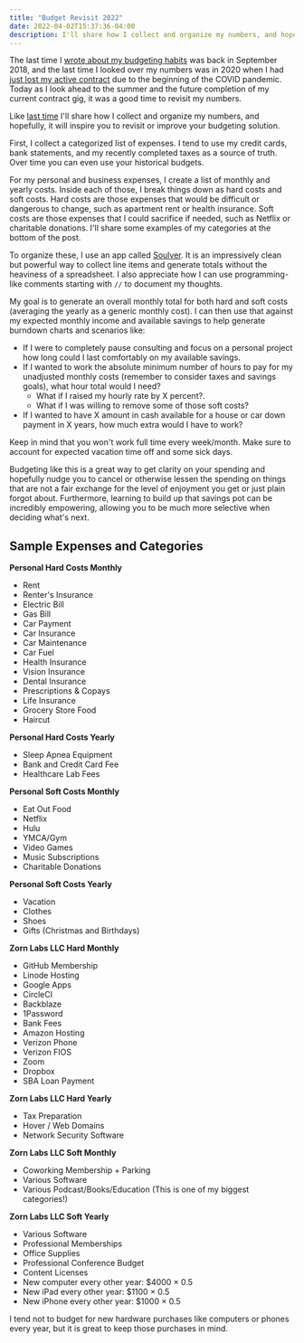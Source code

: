 ```yaml
---
title: "Budget Revisit 2022"
date: 2022-04-02T15:37:36-04:00
description: I'll share how I collect and organize my numbers, and hopefully, it will inspire you to revisit or improve your budgeting solution.
---
```


The last time I [wrote about my budgeting habits][1] was back in September 2018, and the last time I looked over my numbers was in 2020 when I had [just lost my active contract][2] due to the beginning of the COVID pandemic. Today as I look ahead to the summer and the future completion of my current contract gig, it was a good time to revisit my numbers. 

[1]: https://mikezornek.com/posts/2018/9/self-employment-estimate-numbers/
[2]: https://mikezornek.com/posts/2020/4/personal-lockdown-update/

Like [last time][1] I'll share how I collect and organize my numbers, and hopefully, it will inspire you to revisit or improve your budgeting solution. 

First, I collect a categorized list of expenses. I tend to use my credit cards, bank statements, and my recently completed taxes as a source of truth. Over time you can even use your historical budgets. 

For my personal and business expenses, I create a list of monthly and yearly costs. Inside each of those, I break things down as hard costs and soft costs. Hard costs are those expenses that would be difficult or dangerous to change, such as apartment rent or health insurance. Soft costs are those expenses that I could sacrifice if needed, such as Netflix or charitable donations. I'll share some examples of my categories at the bottom of the post.

To organize these, I use an app called [Soulver]. It is an impressively clean but powerful way to collect line items and generate totals without the heaviness of a spreadsheet. I also appreciate how I can use programming-like comments starting with `//` to document my thoughts.

[Soulver]: https://soulver.app/

My goal is to generate an overall monthly total for both hard and soft costs (averaging the yearly as a generic monthly cost). I can then use that against my expected monthly income and available savings to help generate burndown charts and scenarios like: 

* If I were to completely pause consulting and focus on a personal project how long could I last comfortably on my available savings. 
* If I wanted to work the absolute minimum number of hours to pay for my unadjusted monthly costs (remember to consider taxes and savings goals), what hour total would I need? 
    * What if I raised my hourly rate by X percent?. 
    * What if I was willing to remove some of those soft costs?
* If I wanted to have X amount in cash available for a house or car down payment in X years, how much extra would I have to work?

Keep in mind that you won't work full time every week/month. Make sure to account for expected vacation time off and some sick days.

Budgeting like this is a great way to get clarity on your spending and hopefully nudge you to cancel or otherwise lessen the spending on things that are not a fair exchange for the level of enjoyment you get or just plain forgot about. Furthermore, learning to build up that savings pot can be incredibly empowering, allowing you to be much more selective when deciding what's next.

## Sample Expenses and Categories

**Personal Hard Costs Monthly**

* Rent
* Renter's Insurance
* Electric Bill
* Gas Bill
* Car Payment
* Car Insurance
* Car Maintenance
* Car Fuel
* Health Insurance
* Vision Insurance
* Dental Insurance
* Prescriptions & Copays
* Life Insurance
* Grocery Store Food
* Haircut

**Personal Hard Costs Yearly**

* Sleep Apnea Equipment
* Bank and Credit Card Fee
* Healthcare Lab Fees

**Personal Soft Costs Monthly**

* Eat Out Food
* Netflix
* Hulu
* YMCA/Gym
* Video Games
* Music Subscriptions
* Charitable Donations

**Personal Soft Costs Yearly**

* Vacation
* Clothes
* Shoes
* Gifts (Christmas and Birthdays)

**Zorn Labs LLC Hard Monthly**

* GitHub Membership
* Linode Hosting
* Google Apps
* CircleCI
* Backblaze
* 1Password
* Bank Fees
* Amazon Hosting
* Verizon Phone
* Verizon FIOS
* Zoom
* Dropbox
* SBA Loan Payment

**Zorn Labs LLC Hard Yearly**

* Tax Preparation
* Hover / Web Domains
* Network Security Software

**Zorn Labs LLC Soft Monthly**

* Coworking Membership + Parking
* Various Software
* Various Podcast/Books/Education (This is one of my biggest categories!)

**Zorn Labs LLC Soft Yearly**

* Various Software
* Professional Memberships
* Office Supplies
* Professional Conference Budget
* Content Licenses
* New computer every other year: $4000 × 0.5
* New iPad every other year: $1100 × 0.5
* New iPhone every other year: $1000 ×  0.5

I tend not to budget for new hardware purchases like computers or phones every year, but it is great to keep those purchases in mind.

